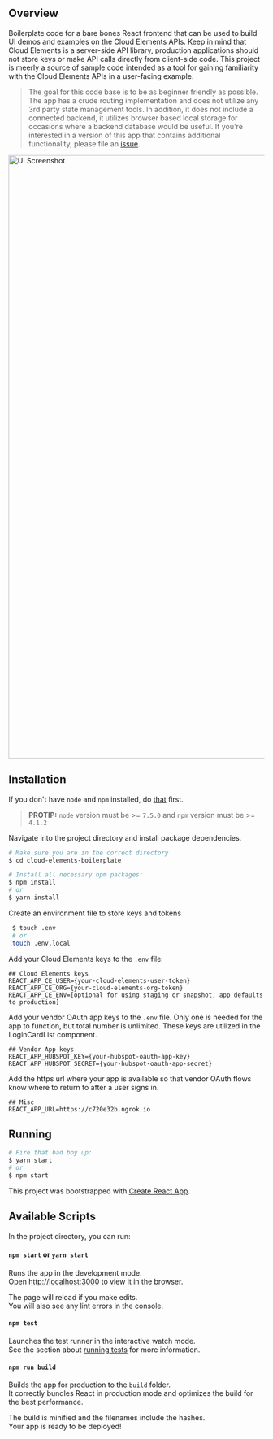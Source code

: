 ## Overview

Boilerplate code for a bare bones React frontend that can be used to build UI demos and examples on the Cloud Elements APIs. Keep in mind that Cloud Elements is a server-side API library, production applications should not store keys or make API calls directly from client-side code. This project is meerly a source of sample code intended as a tool for gaining familiarity with the Cloud Elements APIs in a user-facing example.

> The goal for this code base is to be as beginner friendly as possible. The app has a crude routing implementation and does not utilize any 3rd party state management tools. In addition, it does not include a connected backend, it utilizes browser based local storage for occasions where a backend database would be useful.  If you're interested in a version of this app that contains additional functionality, please file an [issue](https://github.com/cloud-elements/saas-demo-boilerplate-ui/issues/new).

<img width="1187" alt="UI Screenshot" src="https://user-images.githubusercontent.com/13838430/92042857-af1fad00-ed40-11ea-9291-2e75d710a870.gif">


## Installation
If you don't have `node` and `npm` installed, do [that](https://docs.npmjs.com/getting-started/installing-node) first.

> __PROTIP:__ `node` version must be >= `7.5.0` and `npm` version must be >= `4.1.2`

Navigate into the project directory and install package dependencies.

```bash
# Make sure you are in the correct directory
$ cd cloud-elements-boilerplate

# Install all necessary npm packages:
$ npm install
# or
$ yarn install
```

Create an environment file to store keys and tokens

```bash
 $ touch .env
 # or 
 touch .env.local
 ```

Add your Cloud Elements keys to the `.env` file:

```
## Cloud Elements keys
REACT_APP_CE_USER={your-cloud-elements-user-token}
REACT_APP_CE_ORG={your-cloud-elements-org-token}
REACT_APP_CE_ENV=[optional for using staging or snapshot, app defaults to production]
```

Add your vendor OAuth app keys to the `.env` file. Only one is needed for the app to function, but total number is unlimited. These keys are utilized in the LoginCardList component.

```
## Vendor App keys
REACT_APP_HUBSPOT_KEY={your-hubspot-oauth-app-key}
REACT_APP_HUBSPOT_SECRET={your-hubspot-oauth-app-secret}
```

Add the https url where your app is available so that vendor OAuth flows know where to return to after a user signs in.

```
## Misc
REACT_APP_URL=https://c720e32b.ngrok.io
```

## Running
```bash
# Fire that bad boy up:
$ yarn start
# or
$ npm start
```

This project was bootstrapped with [Create React App](https://github.com/facebookincubator/create-react-app).

## Available Scripts

In the project directory, you can run:

#### `npm start` or `yarn start`

Runs the app in the development mode.<br>
Open [http://localhost:3000](http://localhost:3000) to view it in the browser.

The page will reload if you make edits.<br>
You will also see any lint errors in the console.

#### `npm test`

Launches the test runner in the interactive watch mode.<br>
See the section about [running tests](#running-tests) for more information.

#### `npm run build`

Builds the app for production to the `build` folder.<br>
It correctly bundles React in production mode and optimizes the build for the best performance.

The build is minified and the filenames include the hashes.<br>
Your app is ready to be deployed!
